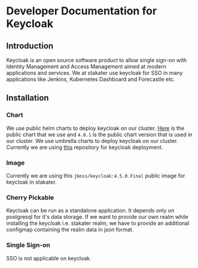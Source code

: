 # Developer Documentation for Keycloak

## Introduction

Keycloak is an open source software product to allow single sign-on with Identity Management and Access Management aimed at modern applications and services. We at stakater use keycloak for SSO in many applications like Jenkins, Kubernetes Dashboard and Forecastle etc.

## Installation

### Chart

We use public helm charts to deploy keycloak on our cluster. [Here](https://github.com/helm/charts/tree/master/stable/keycloak) is the public chart that we use and `4.0.1` is the public chart version that is used in our cluster. We use umbrella charts to deploy keycloak on our cluster. Currently we are using [this](https://github.com/stakater/stakaterkubehelmglobal) repository for keycloak deployment.

### Image

Currently we are using this `jboss/keycloak:4.5.0.Final` public image for keycloak in stakater.

### Cherry Pickable

Keycloak can be run as a standalone application. It depends only on postgresql for it's data storage. If we want to provide our own realm while installing the keycloak i.e. stakater realm, we have to provide an additional configmap containing the realm data in json format.

### Single Sign-on

SSO is not applicable on keycloak.
